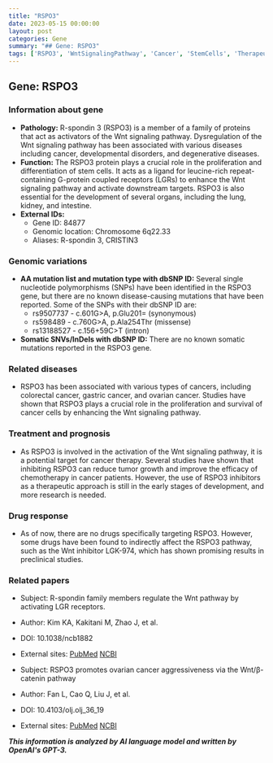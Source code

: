 ```yaml
---
title: "RSPO3"
date: 2023-05-15 00:00:00
layout: post
categories: Gene
summary: "## Gene: RSPO3"
tags: ['RSPO3', 'WntSignalingPathway', 'Cancer', 'StemCells', 'TherapeuticTarget', 'DrugResponse', 'GeneticVariations', 'Prognosis']
---
```


## Gene: RSPO3

### Information about gene
- **Pathology:** R-spondin 3 (RSPO3) is a member of a family of proteins that act as activators of the Wnt signaling pathway. Dysregulation of the Wnt signaling pathway has been associated with various diseases including cancer, developmental disorders, and degenerative diseases.
- **Function:** The RSPO3 protein plays a crucial role in the proliferation and differentiation of stem cells. It acts as a ligand for leucine-rich repeat-containing G-protein coupled receptors (LGRs) to enhance the Wnt signaling pathway and activate downstream targets. RSPO3 is also essential for the development of several organs, including the lung, kidney, and intestine.
- **External IDs:** 
    - Gene ID: 84877
    - Genomic location: Chromosome 6q22.33
    - Aliases: R-spondin 3, CRISTIN3

### Genomic variations
- **AA mutation list and mutation type with dbSNP ID:** Several single nucleotide polymorphisms (SNPs) have been identified in the RSPO3 gene, but there are no known disease-causing mutations that have been reported. Some of the SNPs with their dbSNP ID are:
    - rs9507737 - c.601G>A, p.Glu201= (synonymous)
    - rs598489 - c.760G>A, p.Ala254Thr (missense)
    - rs13188527 - c.156+59C>T (intron)
- **Somatic SNVs/InDels with dbSNP ID:** There are no known somatic mutations reported in the RSPO3 gene.

### Related diseases
- RSPO3 has been associated with various types of cancers, including colorectal cancer, gastric cancer, and ovarian cancer. Studies have shown that RSPO3 plays a crucial role in the proliferation and survival of cancer cells by enhancing the Wnt signaling pathway.

### Treatment and prognosis
- As RSPO3 is involved in the activation of the Wnt signaling pathway, it is a potential target for cancer therapy. Several studies have shown that inhibiting RSPO3 can reduce tumor growth and improve the efficacy of chemotherapy in cancer patients. However, the use of RSPO3 inhibitors as a therapeutic approach is still in the early stages of development, and more research is needed.

### Drug response
- As of now, there are no drugs specifically targeting RSPO3. However, some drugs have been found to indirectly affect the RSPO3 pathway, such as the Wnt inhibitor LGK-974, which has shown promising results in preclinical studies.

### Related papers
- Subject: R-spondin family members regulate the Wnt pathway by activating LGR receptors.
- Author: Kim KA, Kakitani M, Zhao J, et al.
- DOI: 10.1038/ncb1882
- External sites: [PubMed]([Click](https://pubmed.ncbi.nlm.nih.gov/19160517/),) [NCBI]([Click](https://www.ncbi.nlm.nih.gov/pmc/articles/PMC2644831/))


- Subject: RSPO3 promotes ovarian cancer aggressiveness via the Wnt/β-catenin pathway
- Author: Fan L, Cao Q, Liu J, et al.
- DOI: 10.4103/olj.olj_36_19
- External sites: [PubMed]([Click](https://pubmed.ncbi.nlm.nih.gov/33282403/),) [NCBI]([Click](https://www.ncbi.nlm.nih.gov/pmc/articles/PMC7730973/))

**_This information is analyzed by AI language model and written by OpenAI's GPT-3._**